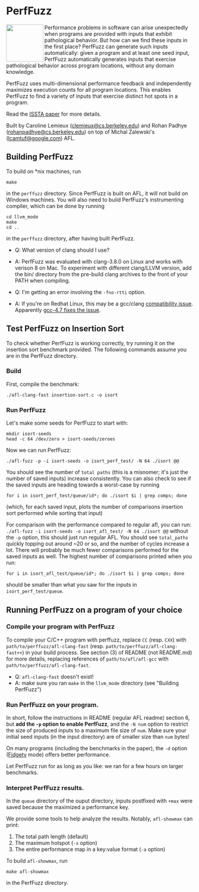 

#  PerfFuzz

<img align="left" src="perffuzz-logo.png" width=100>
Performance problems in software can arise unexpectedly when programs are provided with inputs that exhibit pathological behavior. But how can we find these inputs in the first place? PerfFuzz can generate such inputs automatically: given a program and at least one seed input, PerfFuzz automatically generates inputs that exercise pathological behavior across program locations, without any domain knowledge. 

PerfFuzz uses multi-dimensional performance feedback and independently maximizes execution counts for all program locations. This enables PerfFuzz to find a variety of inputs that exercise distinct hot spots in a program.

Read the [ISSTA paper](http://www.carolemieux.com/perffuzz-issta2018.pdf) for more details.


Built by Caroline Lemieux (clemieux@cs.berkeley.edu) and Rohan Padhye (rohanpadhye@cs.berkeley.edu) on top of Michal Zalewski's  (lcamtuf@google.com) AFL.

## Building PerfFuzz

To build on *nix machines, run

```
make
```
 
 in the ```perffuzz``` directory. Since PerfFuzz is built on AFL, it will not build on Windows machines. You will also need to build PerfFuzz's instrumenting compiler, which can be done by running
 
 ```
 cd llvm_mode
 make
 cd ..
 ```
 in the ```perffuzz``` directory, after having built PerfFuzz.
 
 
-  Q: What version of clang should I use?
-  A: PerfFuzz was evaluated with clang-3.8.0 on Linux and works with verison 8 on Mac. To experiment with different clang/LLVM version, add the bin/ directory from the pre-build clang archives to the front of your PATH when compiling. 

-  Q: I'm getting an error involving the ```-fno-rtti``` option.
-  A: If you're on Redhat Linux, this may be a gcc/clang [compatibility issue](https://www.google.com/search?rlz=1C5CHFA_enUS731US732&ei=2u76W-eWLcSC_wT4g5vYBw&q=redhat+no+rtti+typeid&oq=redhat+no+rtti+typeid). Apparently [gcc-4.7 fixes the issue](https://issues.couchbase.com/browse/JSCBC-307). 

## Test PerfFuzz on Insertion Sort

To check whether PerfFuzz is working correctly, try running it on the insertion sort benchmark provided. The following commands assume you are in the  PerfFuzz directory. 

### Build

First, compile the benchmark:
```
./afl-clang-fast insertion-sort.c -o isort
```

### Run PerfFuzz
Let's make some seeds for PerfFuzz to start with:

```
mkdir isort-seeds
head -c 64 /dev/zero > isort-seeds/zeroes
```

Now we can run PerfFuzz:
```
./afl-fuzz -p -i isort-seeds -o isort_perf_test/ -N 64 ./isort @@
```
You should see the number of `total paths` (this is a misnomer; it's just the number of saved inputs) increase consistently. You can also check to see if the saved inputs are heading towards a worst-case by running
```
for i in isort_perf_test/queue/id*; do ./isort $i | grep comps; done
```
(which, for each saved input, plots the number of comparisons insertion sort performed while sorting that input) 

For comparison with the performance compared to regular afl, you can run:
```./afl-fuzz -i isort-seeds -o isort_afl_test/ -N 64 ./isort @@```
without the `-p` option, this should just run regular AFL. You should see `total_paths` quickly topping out around ~20 or so, and the number of cycles increase a lot. There will probably be much fewer comparisons performed for the saved inputs as well. The highest number of comparisons printed when you run:
```
for i in isort_afl_test/queue/id*; do ./isort $i | grep comps; done
```
should be smaller than what you saw for the inputs in `isort_perf_test/queue`.

 ## Running PerfFuzz on a program of your choice
 
 ### Compile your program with PerfFuzz
 
 To compile your C/C++ program with perffuzz, replace ```CC``` (resp. ```CXX```) with ```path/to/perffuzz/afl-clang-fast``` (resp. ```path/to/perffuzz/afl-clang-fast++```) in your build process. 
 See section (3) of README (not README.md) for more details, replacing references of ```path/to/afl/afl-gcc``` with ```path/to/perffuzz/afl-clang-fast```.
 
-  Q: ```afl-clang-fast``` doesn't exist!
-  A: make sure you ran ```make``` in the ```llvm_mode``` directory (see "Building PerfFuzz")
 

### Run PerfFuzz on your program.

 In short, follow the instructions in README (regular AFL readme) section 6, but __add the ```-p``` option to enable PerfFuzz__, and the ```-N num``` option to restrict the size of produced inputs to a maximum file size of ```num```. Make sure your initial seed inputs (in the input directory) are of smaller size than ```num``` bytes!
 
 On many programs (including the benchmarks in the paper), the ```-d``` option ([Fidgety](https://groups.google.com/forum/#!topic/afl-users/1PmKJC-EKZ0) mode) offers better performance. 
 
 Let PerfFuzz run for as long as you like: we ran for a few hours on larger benchmarks.
 
 ### Interpret PerfFuzz results.
 
In the ```queue``` directory of the ouput directory, inputs postfixed with ```+max``` were saved because the maximized a performance key. 
 
We provide some tools to help analyze the results. Notably, ```afl-showmax``` can print:
1. The total path length (default)
2. The maximum hotspot (```-x``` option)
3. The entire performance map in a key:value format (```-a``` option)

To build ```afl-showmax```, run
```
make afl-showmax
```
in the PerfFuzz directory. 
